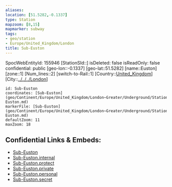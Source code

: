 ```yaml
---
aliases: 
location: [51.5282,-0.1337]
type: Station 
mapzoom: [8,15] 
mapmarker: subway 
tags:
- geo/station
- Europe/United_Kingdom/London
title: Sub-Euston
---
```

SpocWebEntityId: 155946
[StationSId::]
isDeleted: false
isReadOnly: false
confidential: public
[geo-lon::-0.1337]
[geo-lat::51.5282]
[name::Euston]
[zone::1]
[Num_lines::2]
[switch-to-Rail::1]
[Country::[United_Kingdom](geo/Continent/Europe/United_Kingdom.md)]
[City::[../../../London](../../../London)]


```leaflet
id: Sub-Euston
coordinates: [Sub-Euston](geo/Continent/Europe/United_Kingdom/London~Greater/Underground/Station/Sub-Euston.md)
markerFile: [Sub-Euston](geo/Continent/Europe/United_Kingdom/London~Greater/Underground/Station/Sub-Euston.md)
defaultZoom: 11 
maxZoom: 18
```


## Confidential Links & Embeds: 
- [Sub-Euston](../../../../../../../../_public/geo/Continent/Europe/United_Kingdom/London~Greater/Underground/Station/Sub-Euston.md) 
- [Sub-Euston.internal](../../../../../../../../_internal/geo/Continent/Europe/United_Kingdom/London~Greater/Underground/Station/Sub-Euston.internal.md) 
- [Sub-Euston.protect](../../../../../../../../_protect/geo/Continent/Europe/United_Kingdom/London~Greater/Underground/Station/Sub-Euston.protect.md) 
- [Sub-Euston.private](../../../../../../../../_private/geo/Continent/Europe/United_Kingdom/London~Greater/Underground/Station/Sub-Euston.private.md) 
- [Sub-Euston.personal](../../../../../../../../_personal/geo/Continent/Europe/United_Kingdom/London~Greater/Underground/Station/Sub-Euston.personal.md) 
- [Sub-Euston.secret](../../../../../../../../_secret/geo/Continent/Europe/United_Kingdom/London~Greater/Underground/Station/Sub-Euston.secret.md) 

